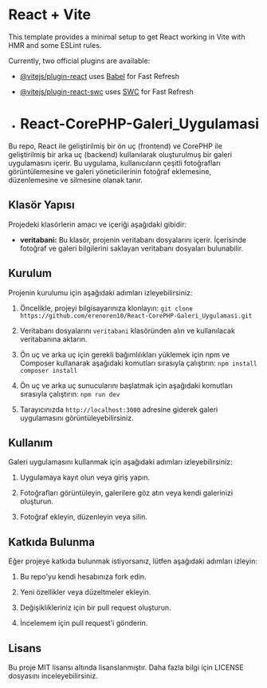 # React + Vite

This template provides a minimal setup to get React working in Vite with HMR and some ESLint rules.

Currently, two official plugins are available:

- [@vitejs/plugin-react](https://github.com/vitejs/vite-plugin-react/blob/main/packages/plugin-react/README.md) uses [Babel](https://babeljs.io/) for Fast Refresh
- [@vitejs/plugin-react-swc](https://github.com/vitejs/vite-plugin-react-swc) uses [SWC](https://swc.rs/) for Fast Refresh

- # React-CorePHP-Galeri_Uygulamasi

Bu repo, React ile geliştirilmiş bir ön uç (frontend) ve CorePHP ile geliştirilmiş bir arka uç (backend) kullanılarak oluşturulmuş bir galeri uygulamasını içerir. Bu uygulama, kullanıcıların çeşitli fotoğrafları görüntülemesine ve galeri yöneticilerinin fotoğraf eklemesine, düzenlemesine ve silmesine olanak tanır.

## Klasör Yapısı

Projedeki klasörlerin amacı ve içeriği aşağıdaki gibidir:

- **veritabani:** Bu klasör, projenin veritabanı dosyalarını içerir. İçerisinde fotoğraf ve galeri bilgilerini saklayan veritabanı dosyaları bulunabilir.

## Kurulum

Projenin kurulumu için aşağıdaki adımları izleyebilirsiniz:

1. Öncelikle, projeyi bilgisayarınıza klonlayın: `git clone https://github.com/erenoren10/React-CorePHP-Galeri_Uygulamasi.git`
   
2. Veritabanı dosyalarını `veritabani` klasöründen alın ve kullanılacak veritabanına aktarın.

3. Ön uç ve arka uç için gerekli bağımlılıkları yüklemek için npm ve Composer kullanarak aşağıdaki komutları sırasıyla çalıştırın: `npm install` `composer install`
   
4. Ön uç ve arka uç sunucularını başlatmak için aşağıdaki komutları sırasıyla çalıştırın: `npm run dev`
   
5. Tarayıcınızda `http://localhost:3000` adresine giderek galeri uygulamasını görüntüleyebilirsiniz.

## Kullanım

Galeri uygulamasını kullanmak için aşağıdaki adımları izleyebilirsiniz:

1. Uygulamaya kayıt olun veya giriş yapın.

2. Fotoğrafları görüntüleyin, galerilere göz atın veya kendi galerinizi oluşturun.

3. Fotoğraf ekleyin, düzenleyin veya silin.

## Katkıda Bulunma

Eğer projeye katkıda bulunmak istiyorsanız, lütfen aşağıdaki adımları izleyin:

1. Bu repo'yu kendi hesabınıza fork edin.

2. Yeni özellikler veya düzeltmeler ekleyin.

3. Değişiklikleriniz için bir pull request oluşturun.

4. İncelemem için pull request'i gönderin.

## Lisans

Bu proje MIT lisansı altında lisanslanmıştır. Daha fazla bilgi için LICENSE dosyasını inceleyebilirsiniz.







